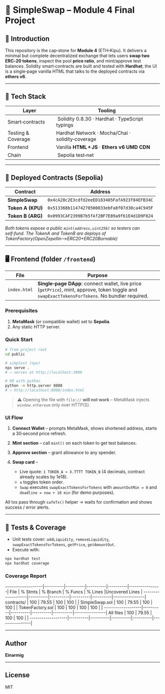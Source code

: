# 🦄 SimpleSwap – Module 4 Final Project

## 📌 Introduction

This repository is the cap‑stone for **Module 4** (ETH‑Kipu). It delivers a minimal but complete decentralized exchange that lets users **swap two ERC‑20 tokens**, inspect the pool **price ratio**, and mint/approve test balances.  Solidity smart‑contracts are built and tested with **Hardhat**; the UI is a single‑page vanilla HTML that talks to the deployed contracts via **ethers v6**.

---

## 🧰 Tech Stack

| Layer              | Tooling                                          |
| ------------------ | ------------------------------------------------ |
| Smart‑contracts    |  Solidity 0.8.30 · Hardhat · TypeScript typings  |
| Testing & Coverage | Hardhat Network · Mocha/Chai · solidity‑coverage |
| Frontend           | Vanilla **HTML + JS** · **Ethers v6 UMD CDN**    |
| Chain              |  Sepolia test‑net                                |

---

## 🔗 Deployed Contracts (Sepolia)

| Contract          | Address                                      |
| ----------------- | -------------------------------------------- |
| **SimpleSwap**    | `0x4cA28c2E3cdfd2eeED183405FafA923f84EFB34C` |
| **Token A (KPU)** | `0x513368b11474270500033ebFa8f07d30ca4C945F` |
| **Token B (ARG)** | `0x0993CAF2399B7b5fAf2BF7E89a9f61E4d1D9F824` |

*Both tokens expose a public `mint(address,uint256)` so testers can self‑fund.*
*The TokenA and TokenB are deploys of TokenFactory(OpenZepellin-->ERC20+ERC20Burnable)*

---

## 🖥️ Frontend (folder `/frontend`)

| File         | Purpose                                                                                                                                         |
| ------------ | ----------------------------------------------------------------------------------------------------------------------------------------------- |
| `index.html` | **Single‑page DApp**: connect wallet, live price (`getPrice`), mint, approve, token toggle and `swapExactTokensForTokens`. No bundler required. |

### Prerequisites

1. **MetaMask** (or compatible wallet) set to **Sepolia**.
2. Any static HTTP server.

### Quick Start

```bash
# from project root
cd public

# simplest (npx)
npx serve .
# → serves at http://localhost:3000

# OR with python
python -m http.server 8080
# → http://localhost:8080/index.html
```

> ⚠️  Opening the file with `file://` **will not work** – MetaMask injects `window.ethereum` only over HTTP(S).

### UI Flow

1. **Connect Wallet** – prompts MetaMask, shows shortened address, starts a 30‑second price refresh.
2. **Mint section** – call `mint()` on each token to get test balances.
3. **Approve section** – grant allowance to any spender.
4. **Swap card** –

   * Live quote: `1 TOKEN_A ≈ X.TTTT TOKEN_B` (4 decimals, contract already scales by 1e18).
   * `⇅` toggles token order.
   * `Swap` executes `swapExactTokensForTokens` with `amountOutMin = 0` and `deadline = now + 10 min` (for demo purposes).

All txs pass through `safeTx()` helper → waits for confirmation and shows success / error alerts.

---

## 🧪 Tests & Coverage

* Unit tests cover: `addLiquidity`, `removeLiquidity`, `swapExactTokensForTokens`, `getPrice`, `getAmountOut`.
* Execute with:

```bash
npx hardhat test
npx hardhat coverage
```

### Coverage Report

-------------------|----------|----------|----------|----------|----------------|
File               |  % Stmts | % Branch |  % Funcs |  % Lines |Uncovered Lines |
-------------------|----------|----------|----------|----------|----------------|
 contracts/        |      100 |    79.55 |      100 |      100 |                |
  SimpleSwap.sol   |      100 |    79.55 |      100 |      100 |                |
  TokenFactory.sol |      100 |      100 |      100 |      100 |                |
-------------------|----------|----------|----------|----------|----------------|
All files          |      100 |    79.55 |      100 |      100 |                |
-------------------|----------|----------|----------|----------|----------------|

---

## Author

**Einarmig**  

---

## License

MIT 

